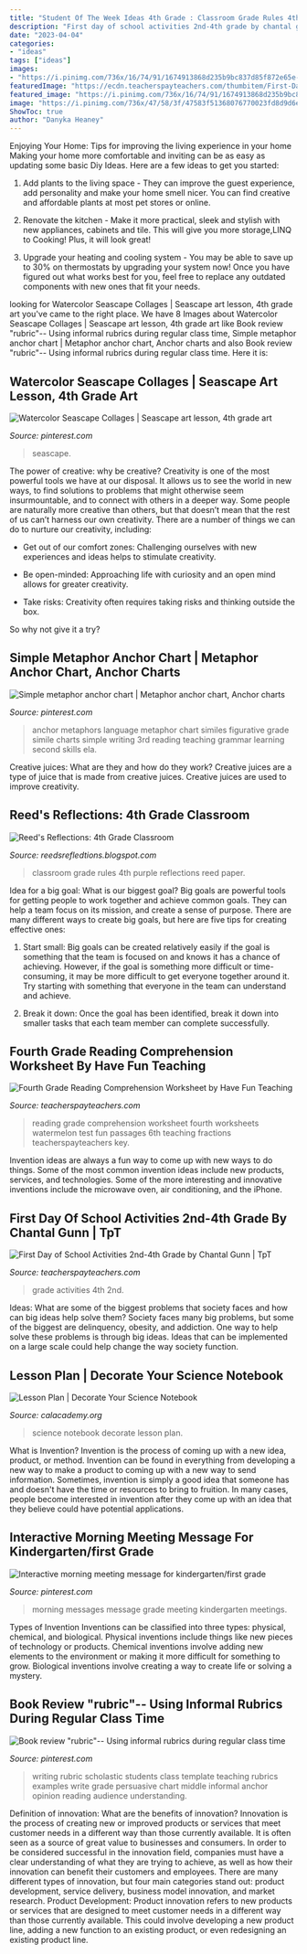 ```yaml
---
title: "Student Of The Week Ideas 4th Grade : Classroom Grade Rules 4th Purple Reflections Reed Paper"
description: "First day of school activities 2nd-4th grade by chantal gunn"
date: "2023-04-04"
categories:
- "ideas"
tags: ["ideas"]
images:
- "https://i.pinimg.com/736x/16/74/91/1674913868d235b9bc837d85f872e65e--simile-and-metaphor-metaphor-anchor-chart.jpg"
featuredImage: "https://ecdn.teacherspayteachers.com/thumbitem/First-Day-of-School-Activities-2nd-4th-Grade-013429300-1374004649-1500873492/original-774585-2.jpg"
featured_image: "https://i.pinimg.com/736x/16/74/91/1674913868d235b9bc837d85f872e65e--simile-and-metaphor-metaphor-anchor-chart.jpg"
image: "https://i.pinimg.com/736x/47/58/3f/47583f51368076770023fd8d9d6e4681.jpg"
ShowToc: true
author: "Danyka Heaney"
---
```



Enjoying Your Home: Tips for improving the living experience in your home
Making your home more comfortable and inviting can be as easy as updating some basic Diy Ideas. Here are a few ideas to get you started:
1. Add plants to the living space - They can improve the guest experience, add personality and make your home smell nicer. You can find creative and affordable plants at most pet stores or online.

2. Renovate the kitchen - Make it more practical, sleek and stylish with new appliances, cabinets and tile. This will give you more storage,LINQ to Cooking! Plus, it will look great!

3. Upgrade your heating and cooling system - You may be able to save up to 30% on thermostats by upgrading your system now! Once you have figured out what works best for you, feel free to replace any outdated components with new ones that fit your needs.

	

		
looking for Watercolor Seascape Collages | Seascape art lesson, 4th grade art you've came to the right place. We have 8 Images about Watercolor Seascape Collages | Seascape art lesson, 4th grade art like Book review &quot;rubric&quot;-- Using informal rubrics during regular class time, Simple metaphor anchor chart | Metaphor anchor chart, Anchor charts and also Book review &quot;rubric&quot;-- Using informal rubrics during regular class time. Here it is:
		
    
## Watercolor Seascape Collages | Seascape Art Lesson, 4th Grade Art

<img loading=lazy src="https://i.pinimg.com/736x/cd/ee/20/cdee2002478139fcfa3e0c27b36808f1.jpg" onerror="this.onerror=null;this.src='https://tse4.mm.bing.net/th?id=OIP.9vaCPGMuy87wbRGu7nYPhwHaL1&amp;pid=15.1';" alt="Watercolor Seascape Collages | Seascape art lesson, 4th grade art">

_Source: pinterest.com_

>seascape. 

	

The power of creative: why be creative?
Creativity is one of the most powerful tools we have at our disposal. It allows us to see the world in new ways, to find solutions to problems that might otherwise seem insurmountable, and to connect with others in a deeper way.
Some people are naturally more creative than others, but that doesn’t mean that the rest of us can’t harness our own creativity. There are a number of things we can do to nurture our creativity, including:

- Get out of our comfort zones: Challenging ourselves with new experiences and ideas helps to stimulate creativity.

- Be open-minded: Approaching life with curiosity and an open mind allows for greater creativity.

- Take risks: Creativity often requires taking risks and thinking outside the box.

So why not give it a try?

    
## Simple Metaphor Anchor Chart | Metaphor Anchor Chart, Anchor Charts

<img loading=lazy src="https://i.pinimg.com/736x/16/74/91/1674913868d235b9bc837d85f872e65e--simile-and-metaphor-metaphor-anchor-chart.jpg" onerror="this.onerror=null;this.src='https://tse2.mm.bing.net/th?id=OIP.PW3NnH36fwR0Qffs5RpGFAHaJ3&amp;pid=15.1';" alt="Simple metaphor anchor chart | Metaphor anchor chart, Anchor charts">

_Source: pinterest.com_

>anchor metaphors language metaphor chart similes figurative grade simile charts simple writing 3rd reading teaching grammar learning second skills ela. 

	

Creative juices: What are they and how do they work?
Creative juices are a type of juice that is made from creative juices. Creative juices are used to improve creativity.

    
## Reed&#039;s Reflections: 4th Grade Classroom

<img loading=lazy src="https://2.bp.blogspot.com/-29qVCxvlP9s/UDEe1wrLX5I/AAAAAAAAAHI/s5qj3HfIbfU/s1600/IMG_0354.jpg" onerror="this.onerror=null;this.src='https://tse2.mm.bing.net/th?id=OIP.ujc-tIKGbBOY2QzLTzkiPwHaJ4&amp;pid=15.1';" alt="Reed&#039;s Reflections: 4th Grade Classroom">

_Source: reedsrefledtions.blogspot.com_

>classroom grade rules 4th purple reflections reed paper. 

	

Idea for a big goal: What is our biggest goal?
Big goals are powerful tools for getting people to work together and achieve common goals. They can help a team focus on its mission, and create a sense of purpose. 
There are many different ways to create big goals, but here are five tips for creating effective ones: 

1. Start small: Big goals can be created relatively easily if the goal is something that the team is focused on and knows it has a chance of achieving. However, if the goal is something more difficult or time-consuming, it may be more difficult to get everyone together around it. Try starting with something that everyone in the team can understand and achieve. 

2. Break it down: Once the goal has been identified, break it down into smaller tasks that each team member can complete successfully.

    
## Fourth Grade Reading Comprehension Worksheet By Have Fun Teaching

<img loading=lazy src="https://ecdn.teacherspayteachers.com/thumbitem/Fourth-Grade-Reading-Comprehension-Worksheet-1388199-1542118305/original-1388199-1.jpg" onerror="this.onerror=null;this.src='https://tse1.mm.bing.net/th?id=OIP.u4XLNdH4GgxF1J-Tkue9HAAAAA&amp;pid=15.1';" alt="Fourth Grade Reading Comprehension Worksheet by Have Fun Teaching">

_Source: teacherspayteachers.com_

>reading grade comprehension worksheet fourth worksheets watermelon test fun passages 6th teaching fractions teacherspayteachers key. 

	

Invention ideas are always a fun way to come up with new ways to do things. Some of the most common invention ideas include new products, services, and technologies. Some of the more interesting and innovative inventions include the microwave oven, air conditioning, and the iPhone.

    
## First Day Of School Activities 2nd-4th Grade By Chantal Gunn | TpT

<img loading=lazy src="https://ecdn.teacherspayteachers.com/thumbitem/First-Day-of-School-Activities-2nd-4th-Grade-013429300-1374004649-1500873492/original-774585-2.jpg" onerror="this.onerror=null;this.src='https://tse1.mm.bing.net/th?id=OIP.IS3sgbBvQoPpCj8BeS7GnQAAAA&amp;pid=15.1';" alt="First Day of School Activities 2nd-4th Grade by Chantal Gunn | TpT">

_Source: teacherspayteachers.com_

>grade activities 4th 2nd. 

	

Ideas: What are some of the biggest problems that society faces and how can big ideas help solve them?
Society faces many big problems, but some of the biggest are delinquency, obesity, and addiction. One way to help solve these problems is through big ideas. Ideas that can be implemented on a large scale could help change the way society function.

    
## Lesson Plan | Decorate Your Science Notebook

<img loading=lazy src="https://www.calacademy.org/sites/default/files/uploads/images/cover-8.jpg" onerror="this.onerror=null;this.src='https://tse4.mm.bing.net/th?id=OIP.AA7qYYOv_2g1mo03LELh0wHaJZ&amp;pid=15.1';" alt="Lesson Plan | Decorate Your Science Notebook">

_Source: calacademy.org_

>science notebook decorate lesson plan. 

	

What is Invention?
Invention is the process of coming up with a new idea, product, or method. Invention can be found in everything from developing a new way to make a product to coming up with a new way to send information. Sometimes, invention is simply a good idea that someone has and doesn't have the time or resources to bring to fruition. In many cases, people become interested in invention after they come up with an idea that they believe could have potential applications.

    
## Interactive Morning Meeting Message For Kindergarten/first Grade

<img loading=lazy src="https://i.pinimg.com/736x/02/47/50/024750945a59e7bd4e78b8afcb1c4121--morning-meetings-messages.jpg" onerror="this.onerror=null;this.src='https://tse2.mm.bing.net/th?id=OIP.hXXJMOoesnr7n-Xtz2noPwHaJ3&amp;pid=15.1';" alt="Interactive morning meeting message for kindergarten/first grade">

_Source: pinterest.com_

>morning messages message grade meeting kindergarten meetings. 

	

Types of Invention
Inventions can be classified into three types: physical, chemical, and biological. Physical inventions include things like new pieces of technology or products. Chemical inventions involve adding new elements to the environment or making it more difficult for something to grow. Biological inventions involve creating a way to create life or solving a mystery.

    
## Book Review &quot;rubric&quot;-- Using Informal Rubrics During Regular Class Time

<img loading=lazy src="https://i.pinimg.com/736x/47/58/3f/47583f51368076770023fd8d9d6e4681.jpg" onerror="this.onerror=null;this.src='https://tse3.mm.bing.net/th?id=OIP.VvwcD6-BP7zOy-gcE4-1wQHaIg&amp;pid=15.1';" alt="Book review &quot;rubric&quot;-- Using informal rubrics during regular class time">

_Source: pinterest.com_

>writing rubric scholastic students class template teaching rubrics examples write grade persuasive chart middle informal anchor opinion reading audience understanding. 

	

Definition of innovation: What are the benefits of innovation?
Innovation is the process of creating new or improved products or services that meet customer needs in a different way than those currently available. It is often seen as a source of great value to businesses and consumers. In order to be considered successful in the innovation field, companies must have a clear understanding of what they are trying to achieve, as well as how their innovation can benefit their customers and employees. There are many different types of innovation, but four main categories stand out: product development, service delivery, business model innovation, and market research. Product Development: Product innovation refers to new products or services that are designed to meet customer needs in a different way than those currently available. This could involve developing a new product line, adding a new function to an existing product, or even redesigning an existing product line.

